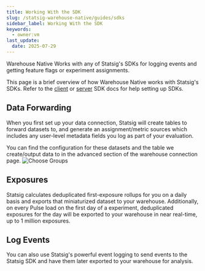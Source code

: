 ```yaml
---
title: Working With the SDK
slug: /statsig-warehouse-native/guides/sdks
sidebar_label: Working With the SDK
keywords:
  - owner:vm
last_update:
  date: 2025-07-29
---
```


Warehouse Native Works with any of Statsig's SDKs for logging events and getting feature flags or experiment assignments.

This page is a brief overview of how Warehouse Native works with Statsig's SDKs.
Refer to the [client](../../client/introduction) or [server](../../server/introduction) SDK docs for help setting up SDKs.

## Data Forwarding

When you first set up your data connection, Statsig will create tables to forward datasets to, and generate an assignment/metric sources which includes any user-level metadata fields you log as part of your evaluation.

You can find the configuration for these datasets and the table we create/output data to in the advanced section of the warehouse connection page.
![Choose Groups](/img/data_forwarding_whn.png)

## Exposures

Statsig calculates deduplicated first-exposure rollups for you on a daily basis and exports that miniaturized dataset to your warehouse. Additionally, on every Pulse load on the first day of a experiment, deduplicated exposures for the day will be exported to your warehouse in near real-time, up to 1 million exposures.

## Log Events

You can also use Statsig's powerful event logging to send events to the Statsig SDK and have them later exported to your warehouse for analysis.
